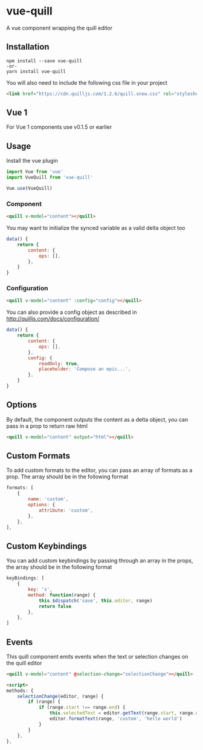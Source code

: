 # vue-quill
A vue component wrapping the quill editor

## Installation
```
npm install --save vue-quill
-or-
yarn install vue-quill
```

You will also need to include the following css file in your project
```html
<link href="https://cdn.quilljs.com/1.2.6/quill.snow.css" rel="stylesheet">
```

## Vue 1
For Vue 1 components use v0.1.5 or earlier

## Usage
Install the vue plugin
```js
import Vue from 'vue'
import VueQuill from 'vue-quill'

Vue.use(VueQuill)
```
### Component
```html
<quill v-model="content"></quill>
```
You may want to initialize the synced variable as a valid delta object too

```js
data() {
    return {
        content: {
            ops: [],
        },
    }
}
```

### Configuration
```html
<quill v-model="content" :config="config"></quill>
```
You can also provide a config object as described in http://quilljs.com/docs/configuration/

```js
data() {
    return {
        content: {
            ops: [],
        },
        config: {
            readOnly: true,
            placeholder: 'Compose an epic...',
        },
    }
}
```

## Options
By default, the component outputs the content as a delta object, you can pass in a prop to return raw html
```html
<quill v-model="content" output="html"></quill>
```

## Custom Formats
To add custom formats to the editor, you can pass an array of formats as a prop. The array should be in the following format
```js
formats: [
    {
        name: 'custom',
        options: {
            attribute: 'custom',
        },
    },
],
```

## Custom Keybindings
You can add custom keybindings by passing through an array in the props, the array should be in the following format
```js
keyBindings: [
    {
        key: 's',
        method: function(range) {
            this.$dispatch('save', this.editor, range)
            return false        
        },
    },
]
```

## Events
This quill component emits events when the text or selection changes on the quill editor
```html
<quill v-model="content" @selection-change="selectionChange"></quill>

<script>
methods: {
    selectionChange(editor, range) {
        if (range) {
            if (range.start !== range.end) {
                this.selectedText = editor.getText(range.start, range.end)
                editor.formatText(range, 'custom', 'hello world')
            }
        }
    },
},
```
